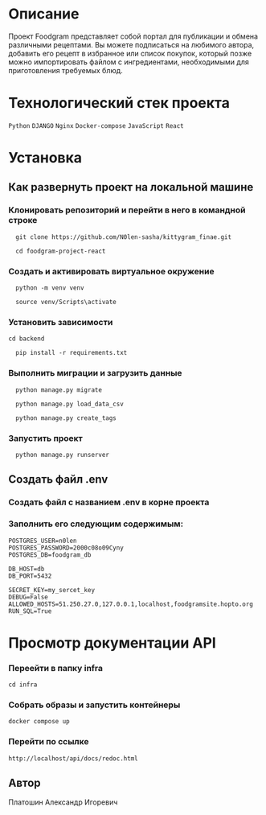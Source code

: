 
# Описание 
Проект Foodgram представляет собой портал для публикации и обмена различными рецептами. 
Вы можете подписаться на любимого автора, добавить его рецепт в избранное или список покупок,
который позже можно импортировать файлом с ингредиентами, необходимыми для приготовления
требуемых блюд.

# Технологический стек проекта 
`Python` `DJANGO` `Nginx` `Docker-compose` `JavaScript` `React` 
 
# Установка 
## Как развернуть проект на локальной машине 
### Клонировать репозиторий и перейти в него в командной строке 
``` 
  git clone https://github.com/N0len-sasha/kittygram_finae.git 
``` 
``` 
  cd foodgram-project-react 
``` 
### Создать и активировать виртуальное окружение 
``` 
  python -m venv venv 
``` 
``` 
  source venv/Scripts\activate 
``` 
### Установить зависимости 
``` 
cd backend 
``` 
``` 
  pip install -r requirements.txt 
``` 
### Выполнить миграции и загрузить данные
``` 
  python manage.py migrate 
```
``` 
  python manage.py load_data_csv 
```
``` 
  python manage.py create_tags
``` 
### Запустить проект 
``` 
  python manage.py runserver 
``` 
## Создать файл .env 
### Создать файл с названием .env в корне проекта 
### Заполнить его следующим содержимым:
``` 
POSTGRES_USER=n0len
POSTGRES_PASSWORD=2000c08o09Cyny
POSTGRES_DB=foodgram_db

DB_HOST=db
DB_PORT=5432

SECRET_KEY=my_sercet_key
DEBUG=False
ALLOWED_HOSTS=51.250.27.0,127.0.0.1,localhost,foodgramsite.hopto.org
RUN_SQL=True
``` 
# Просмотр документации API

### Переейти в папку infra

```
cd infra
```
### Собрать образы и запустить контейнеры
```
docker compose up
```
### Перейти по ссылке 
```
http://localhost/api/docs/redoc.html
```
 
## Автор 
Платошин Александр Игоревич 
